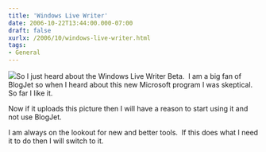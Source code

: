 ```yaml
---
title: 'Windows Live Writer'
date: 2006-10-22T13:44:00.000-07:00
draft: false
xurlx: /2006/10/windows-live-writer.html
tags: 
- General
---
```


[![](http://blog.ddpruitt.net/wp-content/uploads/2006/10/WindowsLiveWriter/WindowsLiveWriter_13254/DSC02891_thumb%5B12%5D.jpg)](http://blog.ddpruitt.net/wp-content/uploads/2006/10/WindowsLiveWriter/WindowsLiveWriter_13254/DSC02891%5B14%5D.jpg)So I just heard about the Windows Live Writer Beta.  I am a big fan of BlogJet so when I heard about this new Microsoft program I was skeptical.  So far I like it.

Now if it uploads this picture then I will have a reason to start using it and not use BlogJet.

I am always on the lookout for new and better tools.  If this does what I need it to do then I will switch to it.